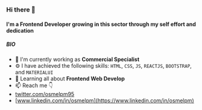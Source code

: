 ### Hi there 👋

#### I'm a Frontend Developer growing in this sector through my self effort and dedication

##### BIO

- 🏢 I'm currently working as **Commercial Specialist**
- ⚙️ I have achieved the following skills: `HTML`, `CSS`, `JS`, `REACTJS`, `BOOTSTRAP`, and `MATERIALUI`
- 🌱 Learning all about **Frontend Web Develop**
- 📫 Reach me 👇
- [twitter.com/osmelpm95](https://twitter.com/osmelpm95) 
- [www.linkedin.com/in/osmelpm](https://www.linkedin.com/in/osmelpm)

